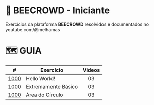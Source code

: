 # 🐝 BEECROWD - Iniciante

Exercícios da plataforma **BEECROWD** resolvidos e documentados no youtube.com/@melhamas

#  🗺️ GUIA

|                                             #                                              | Exercício           | Videos |
| :----------------------------------------------------------------------------------------: | ------------------- | :----: |
| <a href="https://github.com/melhamasio/beecrowd/blob/main/iniciante/1000/1000.py">1000</a> | Hello World!        |   03   |
| <a href="https://github.com/melhamasio/beecrowd/blob/main/iniciante/1001/1001.py">1000</a> | Extremamente Básico |   03   |
| <a href="https://github.com/melhamasio/beecrowd/blob/main/iniciante/1002/1002.py">1000</a> | Área do Círculo     |   03   |

